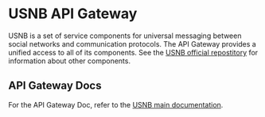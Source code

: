 # USNB API Gateway

USNB is a set of service components for universal messaging between social networks and communication protocols. The API Gateway provides a unified access to all of its components. See the [USNB official repostitory](https://gitlab.inria.fr/usnb/universal-social-network-bus) for information about other components. 

## API Gateway Docs

For the API Gateway Doc, refer to the [USNB main documentation](https://gitlab.inria.fr/usnb/universal-social-network-bus/blob/master/README.md#usage). 